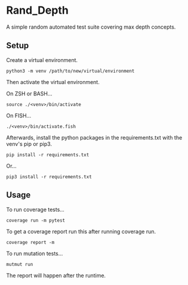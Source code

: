 # Rand_Depth

A simple random automated test suite covering max depth concepts.

## Setup

Create a virtual environment.

```python3 -m venv /path/to/new/virtual/environment```

Then activate the virtual environment.

On ZSH or BASH...

```source ./<venv>/bin/activate```

On FISH...

```./<venv>/bin/activate.fish```

Afterwards, install the python packages in the
requirements.txt with the venv's pip or pip3.

```pip install -r requirements.txt```

Or...

```pip3 install -r requirements.txt```

## Usage

To run coverage tests...

```coverage run -m pytest```

To get a coverage report run this 
after running coverage run.

```coverage report -m```

To run mutation tests...

```mutmut run```

The report will happen after the runtime.
